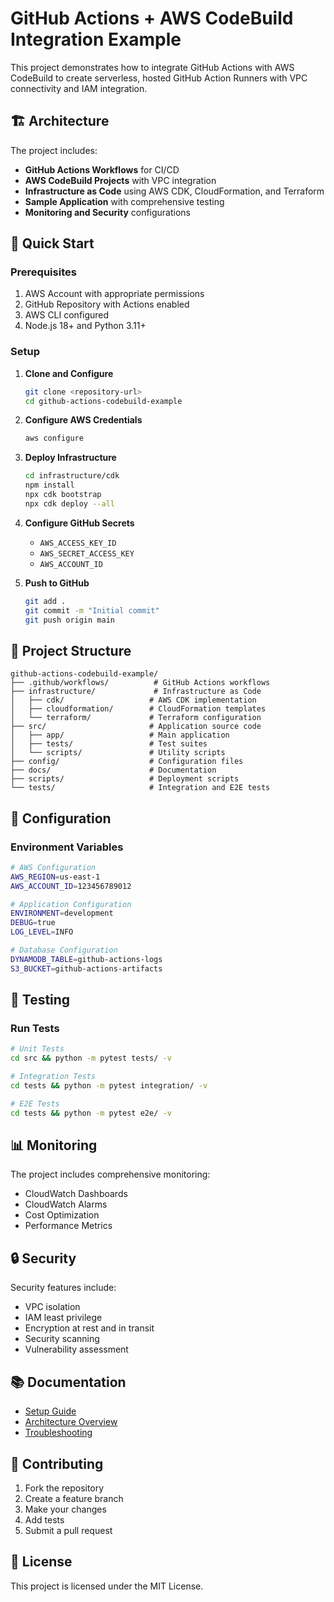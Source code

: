 # GitHub Actions + AWS CodeBuild Integration Example

This project demonstrates how to integrate GitHub Actions with AWS CodeBuild to create serverless, hosted GitHub Action Runners with VPC connectivity and IAM integration.

## 🏗️ Architecture

The project includes:
- **GitHub Actions Workflows** for CI/CD
- **AWS CodeBuild Projects** with VPC integration
- **Infrastructure as Code** using AWS CDK, CloudFormation, and Terraform
- **Sample Application** with comprehensive testing
- **Monitoring and Security** configurations

## 🚀 Quick Start

### Prerequisites

1. AWS Account with appropriate permissions
2. GitHub Repository with Actions enabled
3. AWS CLI configured
4. Node.js 18+ and Python 3.11+

### Setup

1. **Clone and Configure**
   ```bash
   git clone <repository-url>
   cd github-actions-codebuild-example
   ```

2. **Configure AWS Credentials**
   ```bash
   aws configure
   ```

3. **Deploy Infrastructure**
   ```bash
   cd infrastructure/cdk
   npm install
   npx cdk bootstrap
   npx cdk deploy --all
   ```

4. **Configure GitHub Secrets**
   - `AWS_ACCESS_KEY_ID`
   - `AWS_SECRET_ACCESS_KEY`
   - `AWS_ACCOUNT_ID`

5. **Push to GitHub**
   ```bash
   git add .
   git commit -m "Initial commit"
   git push origin main
   ```

## 📁 Project Structure

```
github-actions-codebuild-example/
├── .github/workflows/          # GitHub Actions workflows
├── infrastructure/             # Infrastructure as Code
│   ├── cdk/                   # AWS CDK implementation
│   ├── cloudformation/        # CloudFormation templates
│   └── terraform/             # Terraform configuration
├── src/                       # Application source code
│   ├── app/                   # Main application
│   ├── tests/                 # Test suites
│   └── scripts/               # Utility scripts
├── config/                    # Configuration files
├── docs/                      # Documentation
├── scripts/                   # Deployment scripts
└── tests/                     # Integration and E2E tests
```

## 🔧 Configuration

### Environment Variables

```bash
# AWS Configuration
AWS_REGION=us-east-1
AWS_ACCOUNT_ID=123456789012

# Application Configuration
ENVIRONMENT=development
DEBUG=true
LOG_LEVEL=INFO

# Database Configuration
DYNAMODB_TABLE=github-actions-logs
S3_BUCKET=github-actions-artifacts
```

## 🧪 Testing

### Run Tests

```bash
# Unit Tests
cd src && python -m pytest tests/ -v

# Integration Tests
cd tests && python -m pytest integration/ -v

# E2E Tests
cd tests && python -m pytest e2e/ -v
```

## 📊 Monitoring

The project includes comprehensive monitoring:
- CloudWatch Dashboards
- CloudWatch Alarms
- Cost Optimization
- Performance Metrics

## 🔒 Security

Security features include:
- VPC isolation
- IAM least privilege
- Encryption at rest and in transit
- Security scanning
- Vulnerability assessment

## 📚 Documentation

- [Setup Guide](docs/setup.md)
- [Architecture Overview](docs/architecture.md)
- [Troubleshooting](docs/troubleshooting.md)

## 🤝 Contributing

1. Fork the repository
2. Create a feature branch
3. Make your changes
4. Add tests
5. Submit a pull request

## 📄 License

This project is licensed under the MIT License.
